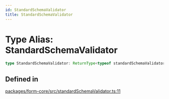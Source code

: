 ```yaml
---
id: StandardSchemaValidator
title: StandardSchemaValidator
---
```


# Type Alias: StandardSchemaValidator

```ts
type StandardSchemaValidator: ReturnType<typeof standardSchemaValidator>;
```

## Defined in

[packages/form-core/src/standardSchemaValidator.ts:11](https://github.com/TanStack/form/blob/main/packages/form-core/src/standardSchemaValidator.ts#L11)

